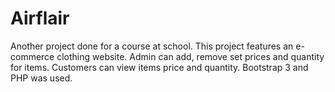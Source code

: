 # Airflair


Another project done for a course at school. This project features an e-commerce clothing website. 
Admin can add, remove set prices and quantity for items. Customers can  view items price and quantity. 
Bootstrap 3 and PHP was used.
